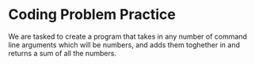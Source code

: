 # Coding Problem Practice

We are tasked to create a program that takes 
in any number of command line arguments
which will be numbers, and adds them toghether 
in and returns a sum of all the numbers.